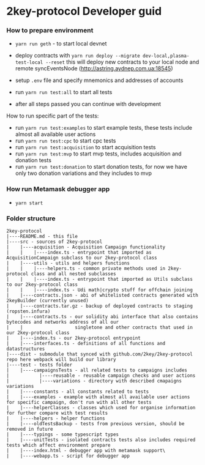 # 2key-protocol Developer guid

### How to prepare environment

* ```yarn run geth``` - to start local devnet
* deploy contracts with ```yarn run deploy --migrate dev-local,plasma-test-local --reset``` this will deploy new contracts to your local node and remote syncEventsNode (http://astring.aydnep.com.ua:18545)
* setup ```.env``` file and specify mnemonics and addresses of accounts
* run ```yarn run test:all``` to start all tests

* after all steps passed you can continue with development

How to run specific part of the tests:
* run ```yarn run test:examples``` to start example tests, these tests include almost all available user actions 
* run ```yarn run test:cpc``` to start cpc tests
* run ```yarn run test:acquisition``` to start acquisition tests
* run ```yarn run test:mvp``` to start mvp tests, includes acquisition and donation tests
* run ```yarn run test:donation``` to start donation tests, for now we have only two donation variations and they includes to mvp

### How run Metamask debugger app

* ```yarn start```

### Folder structure

```
2key-protocol
|----README.md - this file
|----src - sources of 2key-protocol
|    |----acquisition - Acquisition Campaign functionality
|    |    |----index.ts - entrypoint that imported as AcquisitionCampaign subclass to our 2key-protocol class
|    |----utils - utils and helpers functions
|    |    |----helpers.ts - common private methods used in 2key-protocol class and all nested subclasses
|    |    |----index.ts - entrypoint that imported as Utils subclass to our 2key-protocol class
|    |    |----index.ts - Udi math|crypto stuff for offchain joining
|    |----contracts.json - abi of whitelisted contracts generated with 2keyBuilder (currently unused)
|    |----contracts.tar.gz - backup of deployed contracts to staging (ropsten.infura)
|    |----contracts.ts - our solidity abi interface that also contains bytecodes and networks address of all our
|    |                   singletone and other contracts that used in our 2key-protocol class
|    |----index.ts - our 2key-protocol entrypoint
|    |----interfaces.ts - definitions of all functions and datastructures
|----dist - submodule that synced with github.com/2key/2key-protocol repo here webpack will build our library
|----test - tests folder
|    |----campaignsTests - all related tests to campaigns includes
|           |----reusable - reusable campaign checks and user actions
|           |----variations - directory with described cmapaigns variations
|    |----constants - all constants related to tests
|    |----examples - example with almost all available user actions for specific campaign, don't run with all other tests
|    |----helperClasses - classes which used for organise information for further compare with test results
|    |----helpers - helper functions
|    |----oldTestsBackup - tests from previous version, should be removed in future  
|    |----typings - some typescript types 
|    |----unitTests - isolated contracts tests also includes required tests which affect environment prepare
|    |----index.html - debugger app with metamask support\
|    |----webapp.ts - script for debugger app
```
